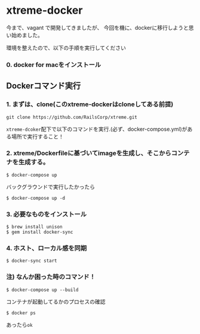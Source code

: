 # xtreme-docker

今まで、vagant で開発してきましたが、
今回を機に、dockerに移行しようと思い始めました。

環境を整えたので、以下の手順を実行してください

### 0. docker for macをインストール

## Dockerコマンド実行

### 1. まずは、clone(このxtreme-dockerはcloneしてある前提)

```
git clone https://github.com/RailsCorp/xtreme.git
```

`xtreme-dcoker`配下で以下のコマンドを実行.(必ず、docker-compose.yml)がある場所で実行すること！


### 2. xtreme/Dockerfileに基づいてimageを生成し、そこからコンテナを生成する。

```
$ docker-compose up
```


バックグラウンドで実行したかったら
```
$ docker-compose up -d
```

### 3. 必要なものをインストール

```
$ brew install unison
$ gem install docker-sync
```

### 4. ホスト、ローカル感を同期

```
$ docker-sync start
```


### 注) なんか困った時のコマンド！
```
$ docker-compose up --build
```


コンテナが起動してるかのプロセスの確認
```
$ docker ps
```


あったら`ok`